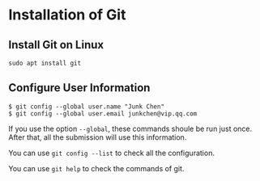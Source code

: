 # Installation of Git

## Install Git on Linux

`sudo apt install git`

## Configure User Information
```
$ git config --global user.name "Junk Chen"
$ git config --global user.email junkchen@vip.qq.com
```
If you use the option `--global`, these commands shoule be run just once. After that, all the submission will use this information.

You can use `git config --list` to check all the configuration.

You can use `git help` to check the commands of git.

